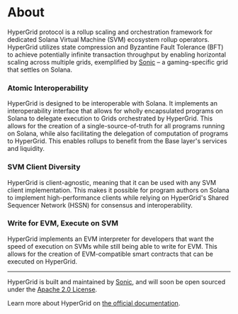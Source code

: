 # About

HyperGrid protocol is a rollup scaling and orchestration framework for dedicated Solana Virtual Machine (SVM) ecosystem rollup operators. HyperGrid utilizes state compression and Byzantine Fault Tolerance (BFT) to achieve potentially infinite transaction throughput by enabling horizontal scaling across multiple grids, exemplified by [Sonic](https://sonic.game) – a gaming-specific grid that settles on Solana.

### Atomic Interoperability

HyperGrid is designed to be interoperable with Solana. It implements an interoperability interface that allows for wholly encapsulated programs on Solana to delegate execution to Grids orchestrated by HyperGrid. This allows for the creation of a single-source-of-truth for all programs running on Solana, while also facilitating the delegation of computation of programs to HyperGrid. This enables rollups to benefit from the Base layer's services and liquidity.

### SVM Client Diversity

HyperGrid is client-agnostic, meaning that it can be used with any SVM client implementation. This makes it possible for program authors on Solana to implement high-performance clients while relying on HyperGrid's Shared Sequencer Network (HSSN) for consensus and interoperability.

### Write for EVM, Execute on SVM

HyperGrid implements an EVM interpreter for developers that want the speed of execution on SVMs while still being able to write for EVM. This allows for the creation of EVM-compatible smart contracts that can be executed on HyperGrid.

---

HyperGrid is built and maintained by [Sonic](https://sonic.game), and will soon be open sourced under the [Apache 2.0 License](https://www.apache.org/licenses/LICENSE-2.0).

Learn more about HyperGrid on [the official documentation](https://docs.sonic.game/developers/hypergrid-framework).
